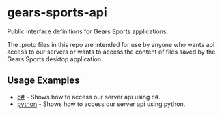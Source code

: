 # gears-sports-api

Public interface definitions for Gears Sports applications.

The .proto files in this repo are intended for use by anyone who wants api access to our servers or wants to access the content of files saved by the Gears Sports desktop application.

Usage Examples
--------------
* [c#](https://github.com/GearsSports/gears-sports-api/tree/master/examples/csharp/GearsSportsApi/) - Shows how to access our server api using c#.
* [python](https://github.com/GearsSports/gears-sports-api/tree/master/examples/python/gears_sports_api/) - Shows how to access our server api using python.
